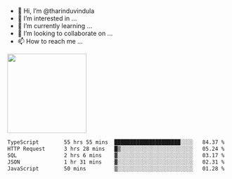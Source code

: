 - 👋 Hi, I’m @tharinduvindula
- 👀 I’m interested in ...
- 🌱 I’m currently learning ...
- 💞️ I’m looking to collaborate on ...
- 📫 How to reach me ...

<!---
tharinduvindula/tharinduvindula is a ✨ special ✨ repository because its `README.md` (this file) appears on your GitHub profile.
You can click the Preview link to take a look at your changes.
--->

<img height="180em" src="https://github-readme-stats.vercel.app/api?username=tharinduvindula&show_icons=true&hide_border=false&&count_private=true&include_all_commits=true" />


<!--START_SECTION:waka-->

```txt
TypeScript        55 hrs 55 mins  █████████████████████░░░░   84.37 %
HTTP Request      3 hrs 28 mins   █▒░░░░░░░░░░░░░░░░░░░░░░░   05.24 %
SQL               2 hrs 6 mins    ▓░░░░░░░░░░░░░░░░░░░░░░░░   03.17 %
JSON              1 hr 31 mins    ▓░░░░░░░░░░░░░░░░░░░░░░░░   02.31 %
JavaScript        50 mins         ▒░░░░░░░░░░░░░░░░░░░░░░░░   01.28 %
```

<!--END_SECTION:waka-->
